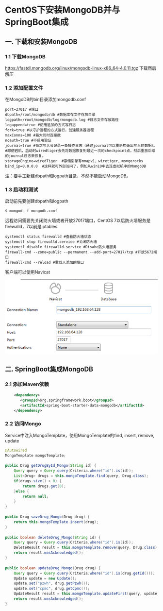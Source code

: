 # CentOS下安装MongoDB并与SpringBoot集成

## 一. 下载和安装MongoDB 

### 1.1 下载MongoDB

https://fastdl.mongodb.org/linux/mongodb-linux-x86_64-4.0.11.tgz 下载然后解压

### 1.2 添加配置文件

在MongoDB的bin目录添加mongodb.conf

```properties
port=27017 #端口
dbpath=/root/mongodb/db #数据库存文件存放目录
logpath=/root/mongodb/log/mongodb.log #日志文件存放路径
logappend=true #使用追加的方式写日志
fork=true #以守护进程的方式运行，创建服务器进程
maxConns=100 #最大同时连接数
noauth=true #不启用验证
journal=true #每次写入会记录一条操作日志（通过journal可以重新构造出写入的数据）。
#即使宕机，启动时wiredtiger会先将数据恢复到最近一次的checkpoint点，然后重放后续的journal日志来恢复。
storageEngine=wiredTiger  #存储引擎有mmapv1、wiretiger、mongorocks
bind_ip=0.0.0.0  #这样就可外部访问了，例如从win10中去连虚拟机中的MongoDB
```

注：要手工新建dbpath和logpath目录，不然不能启动MongoDB。

### 1.3 启动和测试

启动前先要创建dbpath和logpath

```shell
$ mongod -f mongodb.conf
```

远程访问需要先关闭防火墙或者开放27017端口，CentOS 7以后防火墙服务是firewalld，7以前是iptables.

```shell
systemctl status firewalld #查看防火墙状态
systemctl stop firewalld.service #关闭防火墙
systemctl disable firewalld.service #Disabe防火墙服务
firewall-cmd --zone=public --permanent --add-port=27017/tcp #开放5672端口
firewall-cmd --reload #重载入添加的端口
```

客户端可以使用Navicat

![image](images/1565327592223.png)

## **二. SpringBoot集成MongoDB**

### 2.1 添加Maven依赖

```xml
    <dependency>
       <groupId>org.springframework.boot</groupId>
       <artifactId>spring-boot-starter-data-mongodb</artifactId>
    </dependency>
```

### 2.2 访问Mongo

Service中注入MongoTemplate，使用MongoTemplate的find, insert, remove, update

```java
@Autowired
MongoTemplate mongoTemplate;

public Drug getDrugById_Mongo(String id) {
	Query query = Query.query(Criteria.where("id").is(id));
	List<Drug> drugs = this.mongoTemplate.find(query, Drug.class);
	if(drugs.size() > 0) {
		return drugs.get(0);
	}else {
		return null;
	}
}

public Drug saveDrug_Mongo(Drug drug) {
	return this.mongoTemplate.insert(drug);
}

public boolean deleteDrug_Mongo(String id) {
	Query query = Query.query(Criteria.where("id").is(id));
	DeleteResult result = this.mongoTemplate.remove(query, Drug.class);
	return result.wasAcknowledged();
}

public boolean updateDrug_Mongo(Drug drug) {
	Query query = Query.query(Criteria.where("id").is(drug.getId()));
	Update update = new Update();
	update.set("pzwh", drug.getPzwh());
	update.set("cpmc", drug.getCpmc());
	UpdateResult result = this.mongoTemplate.updateFirst(query, update, Drug.class);
	return result.wasAcknowledged();
}
```
